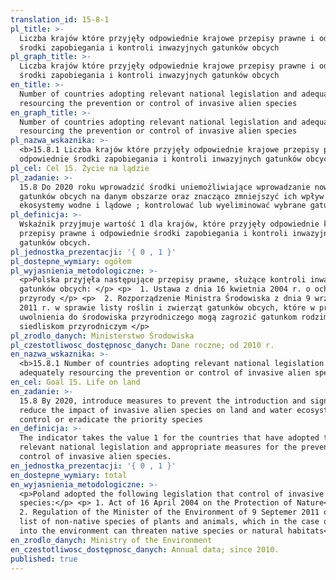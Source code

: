 ```yaml
---
translation_id: 15-8-1
pl_title: >-
  Liczba krajów które przyjęły odpowiednie krajowe przepisy prawne i odpowiednie
  środki zapobiegania i kontroli inwazyjnych gatunków obcych
pl_graph_title: >-
  Liczba krajów które przyjęły odpowiednie krajowe przepisy prawne i odpowiednie
  środki zapobiegania i kontroli inwazyjnych gatunków obcych
en_title: >-
  Number of countries adopting relevant national legislation and adequately
  resourcing the prevention or control of invasive alien species
en_graph_title: >-
  Number of countries adopting relevant national legislation and adequately
  resourcing the prevention or control of invasive alien species
pl_nazwa_wskaznika: >-
  <b>15.8.1 Liczba krajów które przyjęły odpowiednie krajowe przepisy prawne i
  odpowiednie środki zapobiegania i kontroli inwazyjnych gatunków obcych</b>
pl_cel: Cel 15. Życie na lądzie
pl_zadanie: >-
  15.8 Do 2020 roku wprowadzić środki uniemożliwiające wprowadzanie nowych
  gatunków obcych na danym obszarze oraz znacząco zmniejszyć ich wpływ na
  ekosystemy wodne i lądowe ; kontrolować lub wyeliminować wybrane gatunki
pl_definicja: >-
  Wskaźnik przyjmuje wartość 1 dla krajów, które przyjęły odpowiednie krajowe
  przepisy prawne i odpowiednie środki zapobiegania i kontroli inwazyjnych
  gatunków obcych.
pl_jednostka_prezentacji: '{ 0 , 1 }'
pl_dostepne_wymiary: ogółem
pl_wyjasnienia_metodologiczne: >-
  <p>Polska przyjęła następujące przepisy prawne, służące kontroli inwazyjnych
  gatunków obcych: </p> <p>  1. Ustawa z dnia 16 kwietnia 2004 r. o ochronie
  przyrody </p> <p>  2. Rozporządzenie Ministra Środowiska z dnia 9 września
  2011 r. w sprawie listy roślin i zwierząt gatunków obcych, które w przypadku
  uwolnienia do środowiska przyrodniczego mogą zagrozić gatunkom rodzimym lub
  siedliskom przyrodniczym </p>
pl_zrodlo_danych: Ministerstwo Środowiska
pl_czestotliwosc_dostępnosc_danych: Dane roczne; od 2010 r.
en_nazwa_wskaznika: >-
  <b>15.8.1 Number of countries adopting relevant national legislation and
  adequately resourcing the prevention or control of invasive alien species</b>
en_cel: Goal 15. Life on land
en_zadanie: >-
  15.8 By 2020, introduce measures to prevent the introduction and significantly
  reduce the impact of invasive alien species on land and water ecosystems and
  control or eradicate the priority species
en_definicja: >-
  The indicator takes the value 1 for the countries that have adopted the
  relevant national legislation and appropriate measures for the prevention and
  control of invasive alien species.
en_jednostka_prezentacji: '{ 0 , 1 }'
en_dostepne_wymiary: total
en_wyjasnienia_metodologiczne: >-
  <p>Poland adopted the following legislation that control of invasive alien
  species:</p> <p> 1. Act of 16 April 2004 on the Protection of Nature</p> <p>
  2. Regulation of the Minister of the Environment of 9 Septemer 2011 on the
  list of non-native species of plants and animals, which in the case of release
  into the environment can threaten native species or natural habitats</p>
en_zrodlo_danych: Ministry of the Environment
en_czestotliwosc_dostępnosc_danych: Annual data; since 2010.
published: true
---
```

